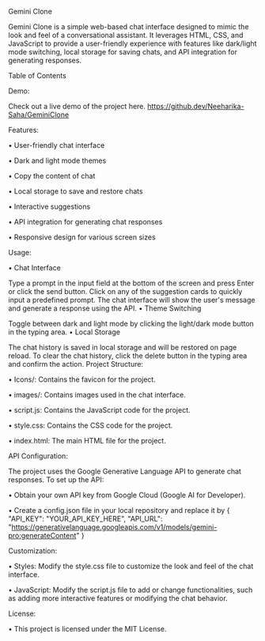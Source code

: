 Gemini Clone

Gemini Clone is a simple web-based chat interface designed to mimic the look and feel of a conversational assistant. It leverages HTML, CSS, and JavaScript to provide a user-friendly experience with features like dark/light mode switching, local storage for saving chats, and API integration for generating responses.

Table of Contents

Demo:

Check out a live demo of the project here. https://github.dev/Neeharika-Saha/GeminiClone

Features:

• User-friendly chat interface

• Dark and light mode themes

• Copy the content of chat

• Local storage to save and restore chats

• Interactive suggestions

• API integration for generating chat responses

• Responsive design for various screen sizes

Usage:

• Chat Interface

Type a prompt in the input field at the bottom of the screen and press Enter or click the send button.
Click on any of the suggestion cards to quickly input a predefined prompt.
The chat interface will show the user's message and generate a response using the API.
• Theme Switching

Toggle between dark and light mode by clicking the light/dark mode button in the typing area.
• Local Storage

The chat history is saved in local storage and will be restored on page reload.
To clear the chat history, click the delete button in the typing area and confirm the action.
Project Structure:

• Icons/: Contains the favicon for the project.

• images/: Contains images used in the chat interface.

• script.js: Contains the JavaScript code for the project.

• style.css: Contains the CSS code for the project.

• index.html: The main HTML file for the project.

API Configuration:

The project uses the Google Generative Language API to generate chat responses. To set up the API:

• Obtain your own API key from Google Cloud (Google AI for Developer).

• Create a config.json file in your local repository and replace it by 
  {
    "API_KEY": "YOUR_API_KEY_HERE",
    "API_URL": "https://generativelanguage.googleapis.com/v1/models/gemini-pro:generateContent"
  }
  
Customization:

• Styles: Modify the style.css file to customize the look and feel of the chat interface.

• JavaScript: Modify the script.js file to add or change functionalities, such as adding more interactive features or modifying the chat behavior.

License:

• This project is licensed under the MIT License.
